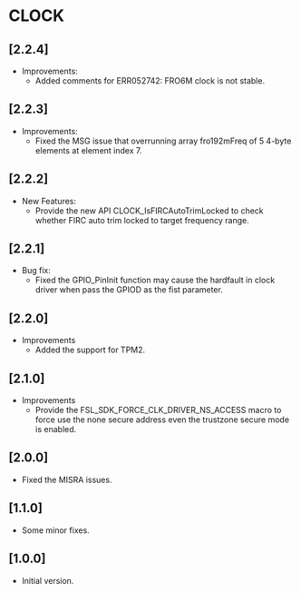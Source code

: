 # CLOCK

## [2.2.4]

- Improvements:
  - Added comments for ERR052742: FRO6M clock is not stable.

## [2.2.3]

- Improvements:
  - Fixed the MSG issue that overrunning array fro192mFreq of 5 4-byte elements at element index 7.

## [2.2.2]

- New Features:
  - Provide the new API CLOCK_IsFIRCAutoTrimLocked to check whether FIRC auto trim locked to target frequency range.

## [2.2.1]

- Bug fix:
  - Fixed the GPIO_PinInit function may cause the hardfault in clock driver when pass the GPIOD as the fist parameter.

## [2.2.0]

- Improvements
  - Added the support for TPM2.

## [2.1.0]

- Improvements
  - Provide the FSL_SDK_FORCE_CLK_DRIVER_NS_ACCESS macro to force use the none secure address even the trustzone secure mode is enabled.

## [2.0.0]

- Fixed the MISRA issues.

## [1.1.0]

- Some minor fixes.

## [1.0.0]

- Initial version.
